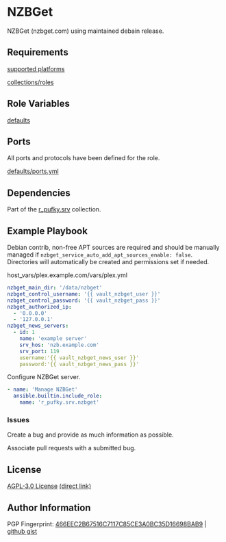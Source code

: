 # NZBGet
NZBGet (nzbget.com) using maintained debain release.

## Requirements
[supported platforms](https://github.com/r-pufky/ansible_nzbget/blob/main/meta/main.yml)

[collections/roles](https://github.com/r-pufky/ansible_nzbget/blob/main/meta/requirements.yml)

## Role Variables
[defaults](https://github.com/r-pufky/ansible_nzbget/tree/main/defaults/main)

## Ports
All ports and protocols have been defined for the role.

[defaults/ports.yml](https://github.com/r-pufky/ansible_nzbget/blob/main/defaults/main/ports.yml)

## Dependencies
Part of the [r_pufky.srv](https://github.com/r-pufky/ansible_collection_srv)
collection.

## Example Playbook
Debian contrib, non-free APT sources are required and should be manually
managed if `nzbget_service_auto_add_apt_sources_enable: false`. Directories
will automatically be created and permissions set if needed.

host_vars/plex.example.com/vars/plex.yml
``` yaml
nzbget_main_dir: '/data/nzbget'
nzbget_control_username: '{{ vault_nzbget_user }}'
nzbget_control_password: '{{ vault_nzbget_pass }}'
nzbget_authorized_ip:
  - '0.0.0.0'
  - '127.0.0.1'
nzbget_news_servers:
  - id: 1
    name: 'example server'
    srv_hos: 'nzb.example.com'
    srv_port: 119
    username:'{{ vault_nzbget_news_user }}'
    password:'{{ vault_nzbget_news_pass }}'
```

Configure NZBGet server.
``` yaml
- name: 'Manage NZBGet'
  ansible.builtin.include_role:
    name: 'r_pufky.srv.nzbget'
```

### Issues
Create a bug and provide as much information as possible.

Associate pull requests with a submitted bug.

## License
[AGPL-3.0 License](https://www.tldrlegal.com/license/gnu-affero-general-public-license-v3-agpl-3-0)
 [(direct link)](https://github.com/r-pufky/ansible_nzbget/blob/main/LICENSE)

## Author Information
PGP Fingerprint: [466EEC2B67516C7117C85CE3A0BC35D16698BAB9](https://keys.openpgp.org/vks/v1/by-fingerprint/466EEC2B67516C7117C85CE3A0BC35D16698BAB9)
| [github gist](https://gist.github.com/r-pufky/a8df36977c55b5bb20829267c4c49d22)
